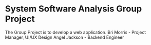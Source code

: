 # System Software Analysis Group Project
The Group Project is to develop a web application.
Bri Morris - Project Manager, UI/UX Design
Angel Jackson - Backend Engineer
